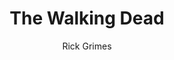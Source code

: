 ---
layout: post
author: Rick Grimes
category: Séries
post_date: '2022-04-15T17:31:06.865Z'
post_modified: '2022-04-15T17:31:06.866Z'
title: The Walking Dead
description: 'Nos Estados Unidos pós-apocalíptico, um pequeno grupo de sobreviventes segue viajando à procura de uma nova casa longe dos mortos-vivos. O desespero por segurança e suprimentos os coloca constantemente à beira da sanidade.'
poster_path: /4OkJ1UDiddBJeVYYKPdew9wHGlL.jpg
tmdb_id: 1402
imdb_id: tt1520211
runtime: 45
release_date: 2010
genres:
  - Ação
  - Drama
  - Fantasia
  - Ficção científica
casts:
  - Norman Reedus
  - Melissa McBride
  - Lauren Cohan
  - Christian Serratos
  - Josh McDermitt
  - Seth Gilliam
crews:
  - Frank Darabont
trailer: qAS8f9L-vWc
certification: 16
adult: false
vote_average: 8.1
vote_count: 12901
qualitys:
  - 1080p
  - 720p
audios:
  - Dual Áudio
  - Português
  - Inglês
extensions:
  - mkv
  - mp4
---